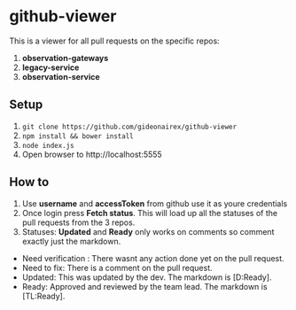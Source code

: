 # github-viewer
This is a viewer for all pull requests on the specific repos:

1. __observation-gateways__
2. __legacy-service__
3. __observation-service__

## Setup
1. ```git clone https://github.com/gideonairex/github-viewer```
2. ```npm install && bower install```
3. ```node index.js```
4. Open browser to http://localhost:5555

## How to
1. Use __username__ and __accessToken__ from github use it as youre credentials
2. Once login press __Fetch status__. This will load up all the statuses of the pull requests from the 3 repos.
3. Statuses: __Updated__ and __Ready__ only works on comments so comment exactly just the markdown.
  * Need verification : There wasnt any action done yet on the pull request.
  * Need to fix: There is a comment on the pull request.
  * Updated: This was updated by the dev. The markdown is [D:Ready].
  * Ready: Approved and reviewed by the team lead. The markdown is [TL:Ready].
